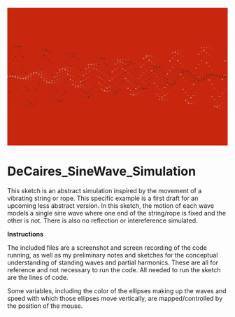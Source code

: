 ![screenshot](https://github.com/Victordc98/DeCaires_SineWave_Simulation/blob/master/Sinewave%20Screenshot.png)

# DeCaires_SineWave_Simulation
This sketch is an abstract simulation inspired by the movement of a vibrating string or rope. This specific example is 
a first draft for an upcoming less abstract version. In this sketch, the motion of each wave models a single sine wave
where one end of the string/rope is fixed and the other is not. There is also no reflection or intereference simulated.

**Instructions**

The included files are a screenshot and screen recording of the code running, as well as my preliminary notes and sketches
for the conceptual understanding of standing waves and partial harmonics. These are all for reference and not necessary 
to run the code. All needed to run the sketch are the lines of code.

Some variables, including the color of the ellipses making up the waves and speed with which those ellipses move vertically, 
are mapped/controlled by the position of the mouse.

